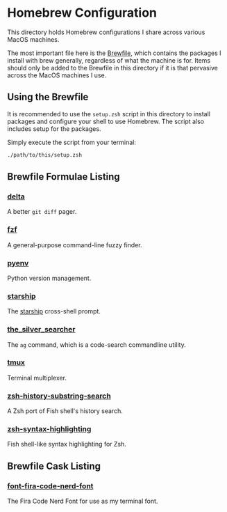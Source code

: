 # Homebrew Configuration
This directory holds Homebrew configurations I share across various MacOS machines.

The most important file here is the [Brewfile](https://thoughtbot.com/blog/brewfile-a-gemfile-but-for-homebrew),
which contains the packages I install with brew generally, regardless of what the machine is for. Items should
only be added to the Brewfile in this directory if it is that pervasive across the MacOS machines I use.


## Using the Brewfile
It is recommended to use the `setup.zsh` script in this directory to install packages and configure your shell
to use Homebrew. The script also includes setup for the packages.

Simply execute the script from your terminal:
```zsh
./path/to/this/setup.zsh
```


## Brewfile Formulae Listing
### [delta](https://formulae.brew.sh/formula/git-delta)
A better `git diff` pager.

### [fzf](https://formulae.brew.sh/formula/fzf)
A general-purpose command-line fuzzy finder.

### [pyenv](https://formulae.brew.sh/formula/pyenv)
Python version management.

### [starship](https://formulae.brew.sh/formula/starship)
The [starship](https://starship.rs/) cross-shell prompt.

### [the_silver_searcher](https://formulae.brew.sh/formula/the_silver_searcher)
The `ag` command, which is a code-search commandline utility.

### [tmux](https://formulae.brew.sh/formula/tmux)
Terminal multiplexer.

### [zsh-history-substring-search](https://formulae.brew.sh/formula/zsh-history-substring-search)
A Zsh port of Fish shell's history search.

### [zsh-syntax-highlighting](https://formulae.brew.sh/formula/zsh-syntax-highlighting)
Fish shell-like syntax highlighting for Zsh.


## Brewfile Cask Listing
### [font-fira-code-nerd-font](https://formulae.brew.sh/cask/font-fira-code-nerd-font)
The Fira Code Nerd Font for use as my terminal font.
